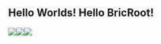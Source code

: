 ## Hello Worlds! Hello BricRoot!

<a href="https://bricawa.com"><img src="https://img.shields.io/badge/-Blog-lightgrey"></a><a href="https://space.bilibili.com/517874437"><img src="https://img.shields.io/badge/-Bilibili-blue"></a><a href="mailto:my@bricawa.com"><img src="https://img.shields.io/badge/-Email-red"></a>
